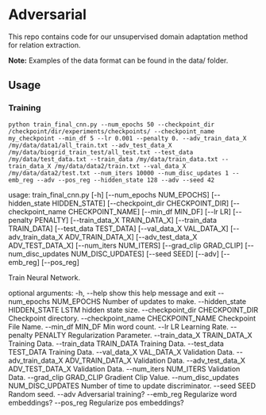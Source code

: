 # Adversarial

This repo contains code for our unsupervised domain adaptation method for relation extraction.

**Note:** Examples of the data format can be found in the data/ folder.

## Usage
### Training

```
python train_final_cnn.py --num_epochs 50 --checkpoint_dir /checkpoint/dir/experiments/checkpoints/ --checkpoint_name my_checkpoint --min_df 5 --lr 0.001 --penalty 0. --adv_train_data_X  /my/data/data1/all_train.txt --adv_test_data_X  /my/data/biogrid_train_test/all_test.txt --test_data /my/data/test_data.txt --train_data /my/data/train_data.txt --train_data_X /my/data/data2/train.txt --val_data_X /my/data/data2/test.txt --num_iters 10000 --num_disc_updates 1 --emb_reg --adv --pos_reg --hidden_state 128 --adv --seed 42
```
usage: train_final_cnn.py [-h] [--num_epochs NUM_EPOCHS]
                          [--hidden_state HIDDEN_STATE]
                          [--checkpoint_dir CHECKPOINT_DIR]
                          [--checkpoint_name CHECKPOINT_NAME]
                          [--min_df MIN_DF] [--lr LR] [--penalty PENALTY]
                          [--train_data_X TRAIN_DATA_X]
                          [--train_data TRAIN_DATA] [--test_data TEST_DATA]
                          [--val_data_X VAL_DATA_X]
                          [--adv_train_data_X ADV_TRAIN_DATA_X]
                          [--adv_test_data_X ADV_TEST_DATA_X]
                          [--num_iters NUM_ITERS] [--grad_clip GRAD_CLIP]
                          [--num_disc_updates NUM_DISC_UPDATES] [--seed SEED]
                          [--adv] [--emb_reg] [--pos_reg]

Train Neural Network.

optional arguments:
  -h, --help            show this help message and exit
  --num_epochs NUM_EPOCHS
                        Number of updates to make.
  --hidden_state HIDDEN_STATE
                        LSTM hidden state size.
  --checkpoint_dir CHECKPOINT_DIR
                        Checkpoint directory.
  --checkpoint_name CHECKPOINT_NAME
                        Checkpoint File Name.
  --min_df MIN_DF       Min word count.
  --lr LR               Learning Rate.
  --penalty PENALTY     Regularization Parameter.
  --train_data_X TRAIN_DATA_X
                        Training Data.
  --train_data TRAIN_DATA
                        Training Data.
  --test_data TEST_DATA
                        Training Data.
  --val_data_X VAL_DATA_X
                        Validation Data.
  --adv_train_data_X ADV_TRAIN_DATA_X
                        Validation Data.
  --adv_test_data_X ADV_TEST_DATA_X
                        Validation Data.
  --num_iters NUM_ITERS
                        Validation Data.
  --grad_clip GRAD_CLIP
                        Gradient Clip Value.
  --num_disc_updates NUM_DISC_UPDATES
                        Number of time to update discriminator.
  --seed SEED           Random seed.
  --adv                 Adversarial training?
  --emb_reg             Regularize word embeddings?
  --pos_reg             Regularize pos embeddings?
```
